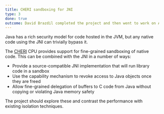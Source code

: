 ```yaml
---
title: CHERI sandboxing for JNI
type: 3
done: true
outcome: David Brazdil completed the project and then went to work on ART at Google
---
```


Java has a rich security model for code hosted in the JVM, but any native code using the JNI can trivially bypass it.

The [CHERI](http://chericpu.org) CPU provides support for fine-grained sandboxing of native code.  This can be combined with the JNI in a number of ways:

 * Provide a source-compatible JNI implementation that will run library code in a sandbox
 * Use the capability mechanism to revoke access to Java objects once they are freed
 * Allow fine-grained delegation of buffers to C code from Java without copying or violating Java memory safety

The project should explore these and contrast the performance with existing isolation techniques.

